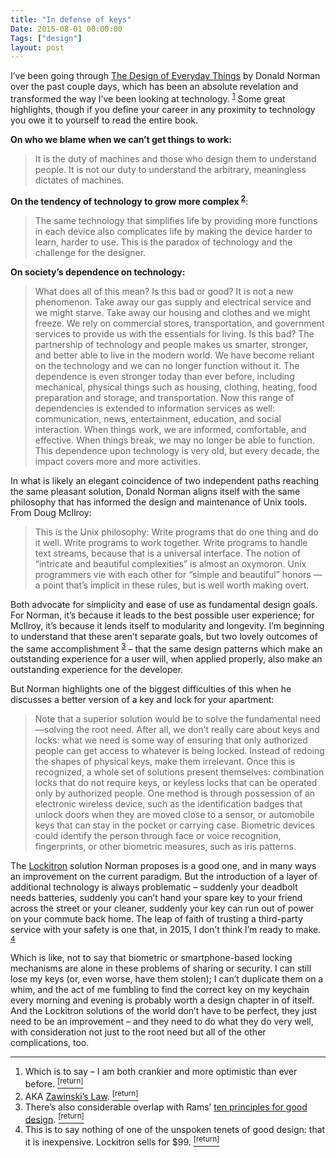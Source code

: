 ```yaml
---
title: "In defense of keys"
Date: 2015-08-01 00:00:00
Tags: ["design"]
layout: post
---
```


<p>I’ve been going through <a href="http://www.amazon.com/Design-Everyday-Things-Donald-Norman/dp/1452654123">The Design of Everyday Things</a> by Donald Norman over the past couple days, which has been an absolute revelation and transformed the way I’ve been looking at technology. <sup class="footnote-ref" id="fnref:1"><a href="#fn:1" rel="footnote">1</a></sup>  Some great highlights, though if you define your career in any proximity to technology you owe it to yourself to read the entire book.</p>


<p><strong>On who we blame when we can’t get things to work:</strong></p>


<blockquote>
<p>It is the duty of machines and those who design them to understand people. It is not our duty to understand the arbitrary, meaningless dictates of machines.</p>
</blockquote>


<p><strong>On the tendency of technology to grow more complex <sup class="footnote-ref" id="fnref:4"><a href="#fn:4" rel="footnote">2</a></sup></strong>:</p>


<blockquote>
<p>The same technology that simplifies life by providing more functions in each device also complicates life by making the device harder to learn, harder to use. This is the paradox of technology and the challenge for the designer.</p>
</blockquote>


<p><strong>On society’s dependence on technology:</strong></p>


<blockquote>
<p>What does all of this mean? Is this bad or good? It is not a new phenomenon. Take away our gas supply and electrical service and we might starve. Take away our housing and clothes and we might freeze. We rely on commercial stores, transportation, and government services to provide us with the essentials for living. Is this bad? The partnership of technology and people makes us smarter, stronger, and better able to live in the modern world. We have become reliant on the technology and we can no longer function without it. The dependence is even stronger today than ever before, including mechanical, physical things such as housing, clothing, heating, food preparation and storage, and transportation. Now this range of dependencies is extended to information services as well: communication, news, entertainment, education, and social interaction. When things work, we are informed, comfortable, and effective. When things break, we may no longer be able to function. This dependence upon technology is very old, but every decade, the impact covers more and more activities.</p>
</blockquote>


<p>In what is likely an elegant coincidence of two independent paths reaching the same pleasant solution, Donald Norman aligns itself with the same philosophy that has informed the design and maintenance of Unix tools.  From Doug McIlroy:</p>


<blockquote>
<p>This is the Unix philosophy: Write programs that do one thing and do it well. Write programs to work together. Write programs to handle text streams, because that is a universal interface.  The notion of “intricate and beautiful complexities” is almost an oxymoron. Unix programmers vie with each other for “simple and beautiful” honors — a point that’s implicit in these rules, but is well worth making overt.</p>
</blockquote>


<p>Both advocate for simplicity and ease of use as fundamental design goals.  For Norman, it’s because it leads to the best possible user experience; for McIlroy, it’s because it lends itself to modularity and longevity.  I’m beginning to understand that these aren’t separate goals, but two lovely outcomes of the same accomplishment <sup class="footnote-ref" id="fnref:2"><a href="#fn:2" rel="footnote">3</a></sup> – that the same design patterns which make an outstanding experience for a user will, when applied properly, also make an outstanding experience for the developer.</p>


<p>But Norman highlights one of the biggest difficulties of this when he discusses a better version of a key and lock for your apartment:</p>


<blockquote>
<p>Note that a superior solution would be to solve the fundamental need—solving the root need. After all, we don’t really care about keys and locks: what we need is some way of ensuring that only authorized people can get access to whatever is being locked. Instead of redoing the shapes of physical keys, make them irrelevant. Once this is recognized, a whole set of solutions present themselves: combination locks that do not require keys, or keyless locks that can be operated only by authorized people. One method is through possession of an electronic wireless device, such as the identification badges that unlock doors when they are moved close to a sensor, or automobile keys that can stay in the pocket or carrying case. Biometric devices could identify the person through face or voice recognition, fingerprints, or other biometric measures, such as iris patterns.</p>
</blockquote>


<p>The <a href="https://lockitron.com/">Lockitron</a> solution Norman proposes is a good one, and in many ways an improvement on the current paradigm.  But the introduction of a layer of additional technology is always problematic – suddenly your deadbolt needs batteries, suddenly you can’t hand your spare key to your friend across the street or your cleaner, suddenly your key can run out of power on your commute back home.  The leap of faith of trusting a third-party service with your safety is one that, in 2015, I don’t think I’m ready to make.  <sup class="footnote-ref" id="fnref:3"><a href="#fn:3" rel="footnote">4</a></sup></p>


<p>Which is like, not to say that biometric or smartphone-based locking mechanisms are alone in these problems of sharing or security.  I can still lose my keys (or, even worse, have them stolen); I can’t duplicate them on a whim, and the act of me fumbling to find the correct key on my keychain every morning and evening is probably worth a design chapter in of itself.  And the Lockitron solutions of the world don’t have to be perfect, they just need to be an improvement – and they need to do what they do very well, with consideration not just to the root need but all of the other complications, too.</p>


<div class="footnotes">
<hr/>
<ol>
<li id="fn:1">Which is to say – I am both crankier and more optimistic than ever before.
 <a class="footnote-return" href="#fnref:1"><sup>[return]</sup></a></li>
<li id="fn:4">AKA <a href="http://www.catb.org/jargon/html/Z/Zawinskis-Law.html">Zawinski’s Law</a>.
 <a class="footnote-return" href="#fnref:4"><sup>[return]</sup></a></li>
<li id="fn:2">There’s also considerable overlap with Rams’ <a href="https://www.vitsoe.com/us/about/good-design">ten principles for good design</a>.
 <a class="footnote-return" href="#fnref:2"><sup>[return]</sup></a></li>
<li id="fn:3">This is to say nothing of one of the unspoken tenets of good design: that it is inexpensive.  Lockitron sells for $99.
 <a class="footnote-return" href="#fnref:3"><sup>[return]</sup></a></li>
</ol>
</div>
	